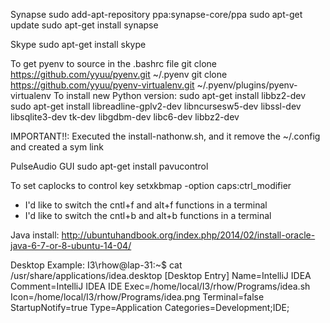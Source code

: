 
Synapse
sudo add-apt-repository ppa:synapse-core/ppa
sudo apt-get update
sudo apt-get install synapse

Skype 
sudo apt-get install skype

To get pyenv to source in the .bashrc file
git clone https://github.com/yyuu/pyenv.git ~/.pyenv
git clone https://github.com/yyuu/pyenv-virtualenv.git ~/.pyenv/plugins/pyenv-virtualenv
To install new Python version:
sudo apt-get install libbz2-dev
sudo apt-get install libreadline-gplv2-dev libncursesw5-dev libssl-dev libsqlite3-dev tk-dev libgdbm-dev libc6-dev libbz2-dev


IMPORTANT!!: Executed the install-nathonw.sh, and it remove the ~/.config and created a sym link

PulseAudio GUI
sudo apt-get install pavucontrol

To set caplocks to control key
setxkbmap -option caps:ctrl_modifier
- I'd like to switch the cntl+f and alt+f functions in a terminal
- I'd like to switch the cntl+b and alt+b functions in a terminal

Java install: http://ubuntuhandbook.org/index.php/2014/02/install-oracle-java-6-7-or-8-ubuntu-14-04/

Desktop Example:
I3\rhow@lap-31:~$ cat /usr/share/applications/idea.desktop
[Desktop Entry]
Name=IntelliJ IDEA
Comment=IntelliJ IDEA IDE
Exec=/home/local/I3/rhow/Programs/idea.sh
Icon=/home/local/I3/rhow/Programs/idea.png
Terminal=false
StartupNotify=true
Type=Application
Categories=Development;IDE;

